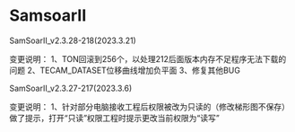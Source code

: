 # SamsoarII

SamSoarII_v2.3.28-218(2023.3.21)

变更说明：
1、TON回滚到256个，以处理212后面版本内存不足程序无法下载的问题
2、TECAM_DATASET位移曲线增加负平面
3、修复其他BUG

SamSoarII_v2.3.27-217(2023.3.6)

变更说明：
1、针对部分电脑接收工程后权限被改为只读的（修改梯形图不保存）做了提示，打开“只读”权限工程时提示更改当前权限为“读写”
